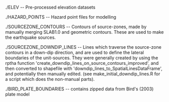 ./ELEV -- Pre-processed elevation datasets

./HAZARD_POINTS -- Hazard point files for modelling

./SOURCEZONE_CONTOURS -- Contours of source-zones, made by manually merging
    SLAB1.0 and geometric contours. These are used to make the earthquake sources.

./SOURCEZONE_DOWNDIP_LINES -- Lines which traverse the source-zone contours in
    a down-dip direction, and are used to define the lateral boundaries of the
    unit-sources. They were generally created by using the rptha function
    'create_downdip_lines_on_source_contours_improved', and then converted
    to shapefile with 'downdip_lines_to_SpatialLinesDataFrame', and potentially
    then manually edited. (see make_initial_downdip_lines.R for a script which does 
    the non-manual parts).

./BIRD_PLATE_BOUNDARIES -- contains zipped data from Bird's (2003) plate model
